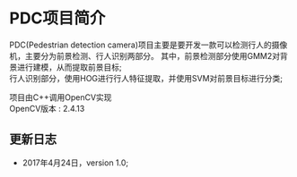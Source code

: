 # PDC项目简介

PDC(Pedestrian detection camera)项目主要是要开发一款可以检测行人的摄像机，主要分为前景检测、行人识别两部分。
其中，前景检测部分使用GMM2对背景进行建模，从而提取前景目标;  
行人识别部分，使用HOG进行行人特征提取，并使用SVM对前景目标进行分类;  

项目由C++调用OpenCV实现  
OpenCV版本 : 2.4.13  

## 更新日志

- 2017年4月24日，version 1.0;
